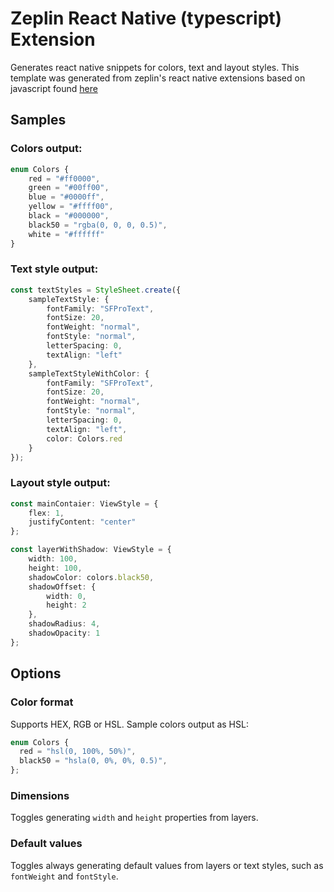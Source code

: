 # Zeplin React Native (typescript) Extension

Generates react native snippets for colors, text and layout styles. This template was generated from zeplin's react native extensions based on javascript found [here](https://github.com/zeplin/react-native-extension)

## Samples

### Colors output:

```ts
enum Colors {
    red = "#ff0000",
    green = "#00ff00",
    blue = "#0000ff",
    yellow = "#ffff00",
    black = "#000000",
    black50 = "rgba(0, 0, 0, 0.5)",
    white = "#ffffff"
}
```

### Text style output:

```ts
const textStyles = StyleSheet.create({
    sampleTextStyle: {
        fontFamily: "SFProText",
        fontSize: 20,
        fontWeight: "normal",
        fontStyle: "normal",
        letterSpacing: 0,
        textAlign: "left"
    },
    sampleTextStyleWithColor: {
        fontFamily: "SFProText",
        fontSize: 20,
        fontWeight: "normal",
        fontStyle: "normal",
        letterSpacing: 0,
        textAlign: "left",
        color: Colors.red
    }
});
```

### Layout style output:

```ts
const mainContaier: ViewStyle = {
    flex: 1,
    justifyContent: "center"
};

const layerWithShadow: ViewStyle = {
    width: 100,
    height: 100,
    shadowColor: colors.black50,
    shadowOffset: {
        width: 0,
        height: 2
    },
    shadowRadius: 4,
    shadowOpacity: 1
};
```

## Options

### Color format

Supports HEX, RGB or HSL. Sample colors output as HSL:

```ts
enum Colors {
  red = "hsl(0, 100%, 50%)",
  black50 = "hsla(0, 0%, 0%, 0.5)",
};
```

### Dimensions
Toggles generating `width` and `height` properties from layers.

### Default values
Toggles always generating default values from layers or text styles, such as `fontWeight` and `fontStyle`.
